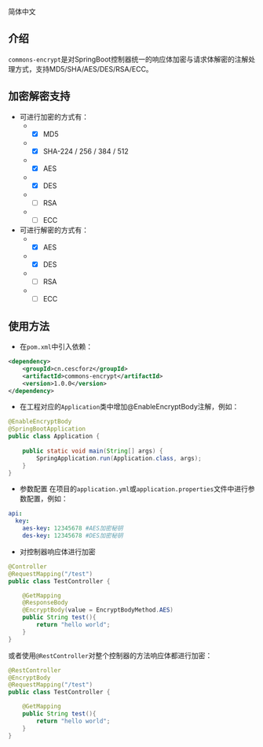 简体中文
## 介绍
`commons-encrypt`是对SpringBoot控制器统一的响应体加密与请求体解密的注解处理方式，支持MD5/SHA/AES/DES/RSA/ECC。

## 加密解密支持
- 可进行加密的方式有：
    - - [x] MD5
    - - [x] SHA-224 / 256 / 384 / 512
    - - [x] AES
    - - [x] DES
    - - [ ] RSA
    - - [ ] ECC
- 可进行解密的方式有：
    - - [x] AES
    - - [x] DES
    - - [ ] RSA
    - - [ ] ECC
## 使用方法
- 在`pom.xml`中引入依赖：
```xml
<dependency>
    <groupId>cn.cescforz</groupId>
    <artifactId>commons-encrypt</artifactId>
    <version>1.0.0</version>
</dependency>
```
- 在工程对应的`Application`类中增加@EnableEncryptBody注解，例如：
```java
@EnableEncryptBody
@SpringBootApplication
public class Application {
    
    public static void main(String[] args) {
        SpringApplication.run(Application.class, args);
    }
}
```
- 参数配置
在项目的`application.yml`或`application.properties`文件中进行参数配置，例如：
```yaml
api:
  key:
    aes-key: 12345678 #AES加密秘钥
    des-key: 12345678 #DES加密秘钥
```
- 对控制器响应体进行加密
```java
@Controller
@RequestMapping("/test")
public class TestController {

    @GetMapping
    @ResponseBody
    @EncryptBody(value = EncryptBodyMethod.AES)
    public String test(){
        return "hello world";
    }
}
```
或者使用`@RestController`对整个控制器的方法响应体都进行加密：
```java
@RestController
@EncryptBody
@RequestMapping("/test")
public class TestController {

    @GetMapping
    public String test(){
        return "hello world";
    }
}
```

